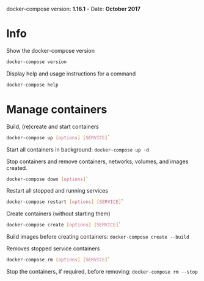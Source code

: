  docker-compose version: __1.16.1__ - Date: __October 2017__
 
# Info

Show the docker-compose version  
```bash
docker-compose version
```

Display help and usage instructions for a command
```bash
docker-compose help
```

# Manage containers

Build, (re)create and start containers
```bash
docker-compose up [options] [SERVICE]`
```

Start all containers in background: `docker-compose up -d`

Stop containers and remove containers, networks, volumes, and images created.
```bash
docker-compose down [options]`
```

Restart all stopped and running services
```bash
docker-compose restart [options] [SERVICE]`
```

Create containers (without starting them)
```bash
docker-compose create [options] [SERVICE]`
```

Build images before creating containers: `docker-compose create --build`

Removes stopped service containers
```bash
docker-compose rm [options] [SERVICE]`
```

Stop the containers, if required, before removing: `docker-compose rm --stop`
